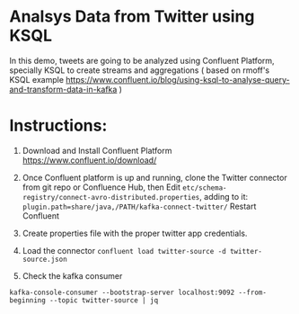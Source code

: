 # Analsys Data from Twitter using KSQL

In this demo, tweets are going to be analyzed using Confluent Platform, specially KSQL to create streams and aggregations ( based on rmoff's KSQL example https://www.confluent.io/blog/using-ksql-to-analyse-query-and-transform-data-in-kafka )

# Instructions:

1. Download and Install Confluent Platform 
https://www.confluent.io/download/

2. Once Confluent platform is up and running, clone the Twitter connector from git repo or Confluence Hub, then 
  Edit ```etc/schema-registry/connect-avro-distributed.properties```, adding to it:
  ```plugin.path=share/java,/PATH/kafka-connect-twitter/``` Restart Confluent
  
3. Create properties file with the proper twitter app credentials.

4. Load the connector
```confluent load twitter-source -d twitter-source.json```

5. Check the kafka consumer

```kafka-console-consumer --bootstrap-server localhost:9092 --from-beginning --topic twitter-source | jq```
  
